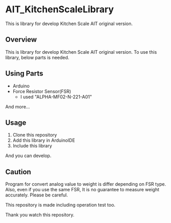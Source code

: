 # AIT_KitchenScaleLibrary
This is library for develop Kitchen Scale AIT original version.

## Overview
This is library for develop Kitchen Scale AIT original version. To use this library, below parts is needed.

## Using Parts
* Arduino
* Force Resistor Sensor(FSR)
  * I used "ALPHA-MF02-N-221-A01"

And more...

## Usage
1. Clone this repository
2. Add this library in ArduinoIDE
3. Include this library

And you can develop.

## Caution
Program for convert analog value to weight is differ depending on FSR type. Also, even if you use the same FSR, It is no guarantee to measure weight accurately. Please be careful.

This repository is made including operation test too.

Thank you watch this repository.
